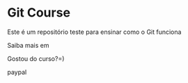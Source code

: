 # Git Course

Este é um repositório teste para ensinar como o Git funciona

Saiba mais em 

Gostou do curso?=)

paypal


